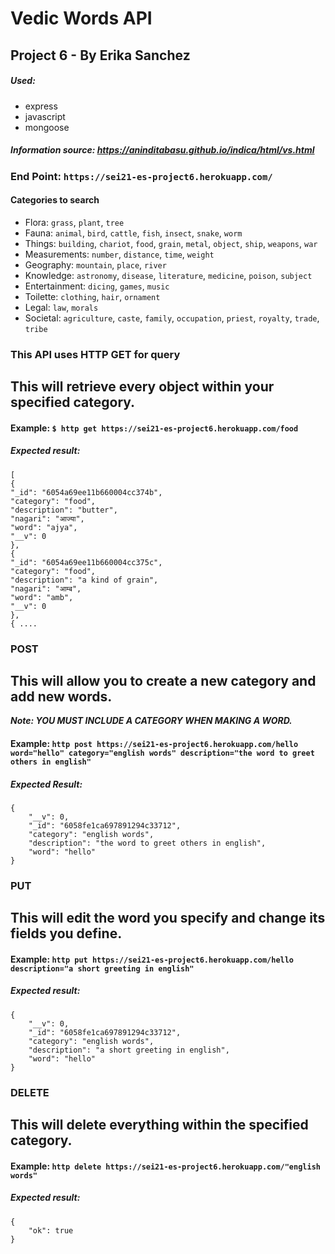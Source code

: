 # Vedic Words API
## Project 6 - By Erika Sanchez

##### Used: 
* express
* javascript
* mongoose
  
##### Information source: https://aninditabasu.github.io/indica/html/vs.html

### End Point: `https://sei21-es-project6.herokuapp.com/`

#### Categories to search

* Flora: `grass`, `plant`, `tree`
* Fauna: `animal`, `bird`, `cattle`, `fish`, `insect`, `snake`, `worm`
* Things: `building`, `chariot`, `food`, `grain`, `metal`, `object`, `ship`, `weapons`, `war`
* Measurements: `number`, `distance`, `time`, `weight`
* Geography: `mountain`, `place`, `river`
* Knowledge: `astronomy`, `disease`, `literature`, `medicine`, `poison`, `subject`
* Entertainment: `dicing`, `games`, `music`
* Toilette: `clothing`, `hair`, `ornament`
* Legal: `law`, `morals`
* Societal: `agriculture`, `caste`, `family`, `occupation`, `priest`, `royalty`, `trade`, `tribe`

### This API uses HTTP GET for query
## This will retrieve every object within your specified category.

#### Example: `$ http get https://sei21-es-project6.herokuapp.com/food`

##### Expected result: 

```
[
{
"_id": "6054a69ee11b660004cc374b",
"category": "food",
"description": "butter",
"nagari": "आज्या",
"word": "ajya",
"__v": 0
},
{
"_id": "6054a69ee11b660004cc375c",
"category": "food",
"description": "a kind of grain",
"nagari": "आम्ब",
"word": "amb",
"__v": 0
},
{ ....

```

### POST
## This will allow you to create a new category and add new words.
***Note: YOU MUST INCLUDE A CATEGORY WHEN MAKING A WORD.***

#### Example: `http post https://sei21-es-project6.herokuapp.com/hello word="hello" category="english words" description="the word to greet others in english"`

##### Expected Result: 
```
{
    "__v": 0,
    "_id": "6058fe1ca697891294c33712",
    "category": "english words",
    "description": "the word to greet others in english",
    "word": "hello"
}
```

### PUT
## This will edit the word you specify and change its fields you define.

#### Example: `http put https://sei21-es-project6.herokuapp.com/hello description="a short greeting in english"`

##### Expected result: 
```
{
    "__v": 0,
    "_id": "6058fe1ca697891294c33712",
    "category": "english words",
    "description": "a short greeting in english",
    "word": "hello"
}
```

### DELETE
## This will delete everything within the specified category. 

#### Example: `http delete https://sei21-es-project6.herokuapp.com/"english words"`

##### Expected result: 
```
{
    "ok": true
}
```